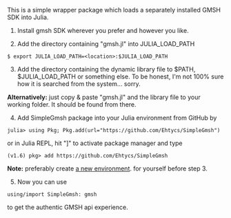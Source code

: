 This is a simple wrapper package which loads a separately installed GMSH SDK into Julia.

1. Install gmsh SDK wherever you prefer and however you like.

2. Add the directory containing "gmsh.jl" into JULIA_LOAD_PATH
```
$ export JULIA_LOAD_PATH=<location>:$JULIA_LOAD_PATH
```

3. Add the directory containing the dynamic library file to $PATH, $JULIA_LOAD_PATH or something else. To be honest, I'm not 100% sure how it is searched from the system... sorry.

**Alternatively:** just copy & paste "gmsh.jl" and the library file to your working folder. It should be found from there.

4. Add SimpleGmsh package into your Julia environment from GitHub by 

```
julia> using Pkg; Pkg.add(url="https://github.com/Ehtycs/SimpleGmsh")
``` 
or in Julia REPL, hit "]" to activate package manager and type
```
(v1.6) pkg> add https://github.com/Ehtycs/SimpleGmsh
```

**Note:** preferably create [a new environment](https://pkgdocs.julialang.org/v1.2/environments/). for yourself before step 3.

5. Now you can use 
```
using/import SimpleGmsh: gmsh
``` 
to get the authentic GMSH api experience.
